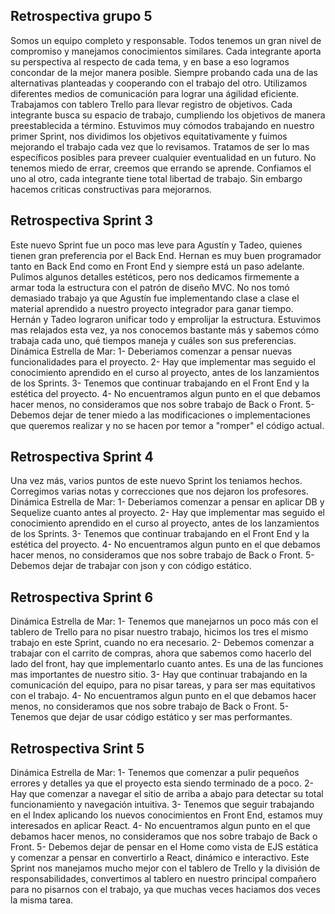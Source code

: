 ## Retrospectiva grupo 5

Somos un equipo completo y responsable. Todos tenemos un gran nivel de compromiso y manejamos conocimientos similares. Cada integrante aporta su perspectiva al respecto de cada tema, y en base a eso logramos concondar de la mejor manera posible. Siempre probando cada una de las alternativas planteadas y cooperando con el trabajo del otro.
Utilizamos diferentes medios de comunicación para lograr una ágilidad eficiente. Trabajamos con tablero Trello para llevar registro de objetivos.
Cada integrante busca su espacio de trabajo, cumpliendo los objetivos de manera preestablecida a término.
Estuvimos muy cómodos trabajando en nuestro primer Sprint, nos dividimos los objetivos equitativamente y fuimos mejorando el trabajo cada vez que lo revisamos. Tratamos de ser lo mas específicos posibles para preveer cualquier eventualidad en un futuro.
No tenemos miedo de errar, creemos que errando se aprende. Confiamos el uno al otro, cada integrante tiene total libertad de trabajo. Sin embargo hacemos criticas constructivas para mejorarnos.

## Retrospectiva Sprint 3

Este nuevo Sprint fue un poco mas leve para Agustín y Tadeo, quienes tienen gran preferencia por el Back End. Hernan es muy buen programador tanto en Back End como en Front End y siempre está un paso adelante.
Pulimos algunos detalles estéticos, pero nos dedicamos firmemente a armar toda la estructura con el patrón de diseño MVC.
No nos tomó demasiado trabajo ya que Agustín fue implementando clase a clase el material aprendido a nuestro proyecto integrador para ganar tiempo. Hernán y Tadeo lograron unificar todo y emprolijar la estructura. Estuvimos mas relajados esta vez, ya nos conocemos bastante más y sabemos cómo trabaja cada uno, qué tiempos maneja y cuáles son sus preferencias.
Dinámica Estrella de Mar:
1- Deberiamos comenzar a pensar nuevas funcionalidades para el proyecto.
2- Hay que implementar mas seguido el conocimiento aprendido en el curso al proyecto, antes de los lanzamientos de los Sprints.
3- Tenemos que continuar trabajando en el Front End y la estética del proyecto.
4- No encuentramos algun punto en el que debamos hacer menos, no consideramos que nos sobre trabajo de Back o Front.
5- Debemos dejar de tener miedo a las modificaciones o implementaciones que queremos realizar y no se hacen por temor a "romper" el código actual.

## Retrospectiva Sprint 4

Una vez más, varios puntos de este nuevo Sprint los teniamos hechos. Corregimos varias notas y correcciones que nos dejaron los profesores.
Dinámica Estrella de Mar:
1- Deberiamos comenzar a pensar en aplicar DB y Sequelize cuanto antes al proyecto.
2- Hay que implementar mas seguido el conocimiento aprendido en el curso al proyecto, antes de los lanzamientos de los Sprints.
3- Tenemos que continuar trabajando en el Front End y la estética del proyecto.
4- No encuentramos algun punto en el que debamos hacer menos, no consideramos que nos sobre trabajo de Back o Front.
5- Debemos dejar de trabajar con json y con código estático.

## Retrospectiva Sprint 6

Dinámica Estrella de Mar:
1- Tenemos que manejarnos un poco más con el tablero de Trello para no pisar nuestro trabajo, hicimos los tres el mismo trabajo en este Sprint, cuando no era necesario.
2- Debemos comenzar a trabajar con el carrito de compras, ahora que sabemos como hacerlo del lado del front, hay que implementarlo cuanto antes. Es una de las funciones mas importantes de nuestro sitio.
3- Hay que continuar trabajando en la comunicación del equipo, para no pisar tareas, y para ser mas equitativos con el trabajo.
4- No encuentramos algun punto en el que debamos hacer menos, no consideramos que nos sobre trabajo de Back o Front.
5- Tenemos que dejar de usar código estático y ser mas performantes.


## Retrospectiva Srint 5

Dinámica Estrella de Mar:
1- Tenemos que comenzar a pulir pequeños errores y detalles ya que el proyecto esta siendo terminado de a poco.
2- Hay que comenzar a navegar el sitio de arriba a abajo para detectar su total funcionamiento y navegación intuitiva.
3- Tenemos que seguir trabajando en el Index aplicando los nuevos conocimientos en Front End, estamos muy interesados en aplicar React.
4- No encuentramos algun punto en el que debamos hacer menos, no consideramos que nos sobre trabajo de Back o Front.
5- Debemos dejar de pensar en el Home como vista de EJS estática y comenzar a pensar en convertirlo a React, dinámico e interactivo.
Este Sprint nos manejamos mucho mejor con el tablero de Trello y la división de responsabilidades, convertimos al tablero en nuestro principal compañero para no pisarnos con el trabajo, ya que muchas veces haciamos dos veces la misma tarea.